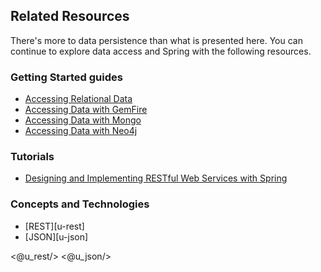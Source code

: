 ## Related Resources

There's more to data persistence than what is presented here. You can continue to explore data access and Spring with the following resources.

### Getting Started guides

* [Accessing Relational Data][gs-relational-data-access]
* [Accessing Data with GemFire][gs-accessing-data-gemfire]
* [Accessing Data with Mongo][gs-accessing-data-mongo]
* [Accessing Data with Neo4j][gs-accessing-data-neo4j]

[gs-relational-data-access]: /guides/gs/relational-data-access/
[gs-accessing-data-gemfire]: /guides/gs/accessing-data-gemfire/
[gs-accessing-data-mongo]: /guides/gs/accessing-data-mongo/
[gs-accessing-data-neo4j]: /guides/gs/accessing-data-neo4j/

### Tutorials

* [Designing and Implementing RESTful Web Services with Spring][tut-rest]

[tut-rest]: /guides/tutorials/rest

### Concepts and Technologies

* [REST][u-rest]
* [JSON][u-json]

<@u_rest/>
<@u_json/>
